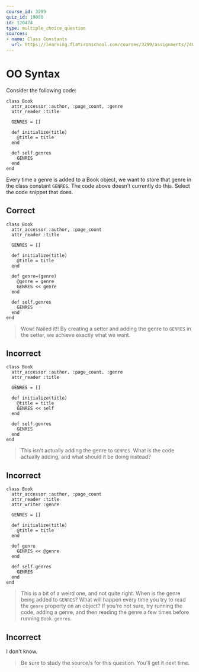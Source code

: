 ```yaml
---
course_id: 3299
quiz_id: 19080
id: 120474
type: multiple_choice_question
sources:
- name: Class Constants
  url: https://learning.flatironschool.com/courses/3299/assignments/74045
---
```


# OO Syntax

Consider the following code:

```
class Book
  attr_accessor :author, :page_count, :genre
  attr_reader :title

  GENRES = []

  def initialize(title)
    @title = title
  end

  def self.genres
    GENRES
  end
end
```

Every time a genre is added to a Book object, we want to store that genre in the
class constant `GENRES`. The code above doesn't currently do this. Select the
code snippet that does.

## Correct

```
class Book
  attr_accessor :author, :page_count
  attr_reader :title

  GENRES = []

  def initialize(title)
    @title = title
  end

  def genre=(genre)
    @genre = genre
    GENRES << genre
  end

  def self.genres
    GENRES
  end
end
```

> Wow! Nailed it!! By creating a setter and adding the genre to `GENRES` in the
> setter, we achieve exactly what we want.

## Incorrect

```
class Book
  attr_accessor :author, :page_count, :genre
  attr_reader :title

  GENRES = []

  def initialize(title)
    @title = title
    GENRES << self
  end

  def self.genres
    GENRES
  end
end
```

> This isn't actually adding the genre to `GENRES`. What is the code actually
> adding, and what should it be doing instead?

## Incorrect

```
class Book
  attr_accessor :author, :page_count
  attr_reader :title
  attr_writer :genre

  GENRES = []

  def initialize(title)
    @title = title
  end

  def genre
    GENRES << @genre
  end

  def self.genres
    GENRES
  end
end
```

> This is a bit of a weird one, and not quite right. When is the genre being added
> to `GENRES`? What will happen every time you try to read the `genre` property on
> an object? If you're not sure, try running the code, adding a genre, and then
> reading the genre a few times before running `Book.genres`.

## Incorrect

I don't know.

> Be sure to study the source/s for this question. You'll get it next time.
